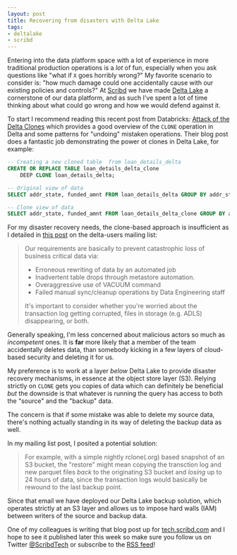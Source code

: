 ```yaml
---
layout: post
title: Recovering from disasters with Delta Lake
tags:
- deltalake
- scribd
---
```


Entering into the data platform space with a lot of experience in more
traditional production operations is a _lot_ of fun, especially when you ask
questions like "what if `X` goes horribly wrong?"  My favorite scenario to
consider is: "how much damage could one accidentally cause with our existing
policies and controls?"  At [Scribd](https://tech.scribd.com) we have made
[Delta Lake](https://delta.io) a cornerstone of our data platform, and as such
I've spent a lot of time thinking about what could go wrong and how we would
defend against it.  


To start I recommend reading this recent post from Databricks: [Attack of the
Delta
Clones](https://databricks.com/blog/2021/04/20/attack-of-the-delta-clones-against-disaster-recovery-availability-complexity.html)
which provides a good overview of the `CLONE` operation in Delta and some
patterns for "undoing" mistaken operations. Their blog post does a fantastic
job demonstrating the power ot clones in Delta Lake, for example:


```sql
-- Creating a new cloned table  from loan_details_delta
CREATE OR REPLACE TABLE loan_details_delta_clone
    DEEP CLONE loan_details_delta;

-- Original view of data
SELECT addr_state, funded_amnt FROM loan_details_delta GROUP BY addr_state, funded_amnt

-- Clone view of data
SELECT addr_state, funded_amnt FROM loan_details_delta_clone GROUP BY addr_state, funded_amnt
```


For my disaster recovery needs, the clone-based approach is insufficient as I detailed in [this post](https://groups.google.com/g/delta-users/c/2WOymkv4KgI/m/zvqKkQwJDwAJ) on the delta-users mailing list:


> Our requirements are basically to prevent catastrophic loss of business critical data via:
> 
> * Erroneous rewriting of data by an automated job
> * Inadvertent table drops through metastore automation.
> * Overaggressive use of VACUUM command
> * Failed manual sync/cleanup operations by Data Engineering staff
> 
> It's important to consider whether you're worried about the transaction log
> getting corrupted, files in storage (e.g. ADLS) disappearing, or both.


Generally speaking, I'm less concerned about malicious actors so much as
_incompetent_ ones. It is **far** more likely that a member of the team
accidentally deletes data, than somebody kicking in a few layers of cloud-based
security and deleting it for us.

My preference is to work at a layer _below_ Delta Lake to provide disaster
recovery mechanisms, in essence at the object store layer (S3). Relying strictly
on `CLONE` gets you copies of data which can definitely be beneficial _but_ the
downside is that whatever is running the query has access to both the "source"
and the "backup" data.

The concern is that if some mistake was able to delete my source data, there's
nothing actually standing in its way of deleting the backup data as well.


In my mailing list post, I posited a potential solution:

> For example, with a simple nightly rclone(.org) based snapshot of an S3 bucket, the
> "restore" might mean copying the transction log and new parquet files _back_ to
> the originating S3 bucket and *losing* up to 24 hours of data, since the
> transaction logs would basically be rewound to the last backup point.


Since that email we have deployed our Delta Lake backup solution,
which operates strictly at an S3 layer and allows us to impose hard walls (IAM)
between writers of the source and backup data.

One of my colleagues is writing that blog post up for
[tech.scribd.com](https://tech.scribd.com) and I hope to see it published later
this week so make sure you follow us on Twitter
[@ScribdTech](https://twitter.com/scribdtech) or subscribe to the [RSS
feed](https://tech.scribd.com/feed.xml)!



